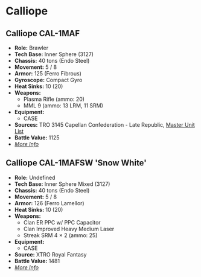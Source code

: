 # Calliope
## Calliope CAL-1MAF
- **Role:** Brawler
- **Tech Base:** Inner Sphere (3127)
- **Chassis:** 40 tons (Endo Steel)
- **Movement:** 5 / 8
- **Armor:** 125 (Ferro Fibrous)
- **Gyroscope:** Compact Gyro
- **Heat Sinks:** 10 (20)
- **Weapons:**
  - Plasma Rifle (ammo: 20)
  - MML 9 (ammo: 13 LRM, 11 SRM)
- **Equipment:**
  - CASE
- **Sources:** TRO 3145 Capellan Confederation - Late Republic, [Master Unit List](http://masterunitlist.info/Unit/Details/6457/calliope-cal-1maf)
- **Battle Value:** 1125
- [*More Info*](calliope/calliope_cal-1maf.md)

## Calliope CAL-1MAFSW 'Snow White'
- **Role:** Undefined
- **Tech Base:** Inner Sphere Mixed (3127)
- **Chassis:** 40 tons (Endo Steel)
- **Movement:** 5 / 8
- **Armor:** 126 (Ferro Lamellor)
- **Heat Sinks:** 10 (20)
- **Weapons:**
  - Clan ER PPC w/ PPC Capacitor
  - Clan Improved Heavy Medium Laser
  - Streak SRM 4 × 2 (ammo: 25)
- **Equipment:**
  - CASE
- **Source:** XTRO Royal Fantasy
- **Battle Value:** 1481
- [*More Info*](calliope/calliope_cal-1mafsw_'snow_white'.md)

